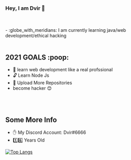 ### Hey, I am Dvir :wave:
<br />
<br />
- :globe_with_meridians: I am currently learning java/web development/ethical hacking
<br>
<br />
<h2>2021 GOALS :poop:</h2>

- 🤖 learn web development like a real profssional 
- :unlock: Learn Node Js
- :open_file_folder: Upload More Repositories
- become hacker 😊

<br>
<br />
<h2>Some More Info</h2>

- :hand: My Discord Account: Dvir#6666
- :one::six: Years Old

[![Top Langs](https://github-readme-stats.vercel.app/api/top-langs/?username=DvirCo244)](https://github.com/anuraghazra/github-readme-stats)
